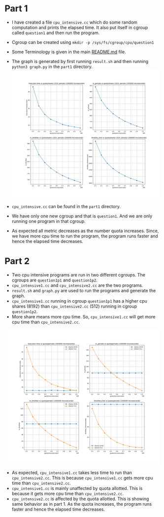 # Part 1

- I have created a file `cpu_intensive.cc` which do some random computation and prints the elapsed time. It also put itself in cgroup called
  `question1` and then run the program.
- Cgroup can be created using `mkdir -p /sys/fs/cgroup/cpu/question1`
- Some Terminology is given in the main [README.md](../README.md) file.
- The graph is generated by first running `result.sh` and then running `python3 graph.py` in the `part1` directory.
![par1](part1/graph.png)

- `cpu_intensive.cc` can be found in the `part1` directory.
- We have only one new cgroup and that is `question1`. And we are only running one program in that cgroup.
- As expected all metric decreases as the number quota increases. Since, we have more cpu time to run the program, the program runs faster and hence the elapsed time decreases.

# Part 2
- Two cpu intensive programs are run in two different cgroups. The cgroups are `question1p1` and `question1p2`.
- `cpu_intensive1.cc` and `cpu_intensive2.cc` are the two programs.
- `result.sh` and `graph.py` are used to run the programs and generate the graph.
- `cpu_intensive1.cc`  running in cgroup `question1p1` has a higher cpu shares (8192) than `cpu_intensive2.cc` (512) running in cgroup `question1p2`.
- More share means more cpu time. So, `cpu_intensive1.cc` will get more cpu time than `cpu_intensive2.cc`.
  

![part2](part2/graph.png)

- As expected, `cpu_intensive1.cc` takes less time to run than `cpu_intensive2.cc`. This is because `cpu_intensive1.cc` gets more cpu time than `cpu_intensive2.cc`.
- `cpu_intensive1.cc` is mainly unaffected by quota allotted. This is because it gets more cpu time than `cpu_intensive2.cc`.
- `cpu_intensive2.cc` is affected by the quota allotted. This is showing same behavior as in part 1. As the quota increases, the program runs faster and hence the elapsed time decreases.